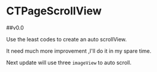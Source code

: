 # CTPageScrollView

##v0.0


Use the least codes to create an auto scrollView.

It need much more improvement ,I'll do it in my spare time.

Next update will use three ````imageView```` to auto scroll.


